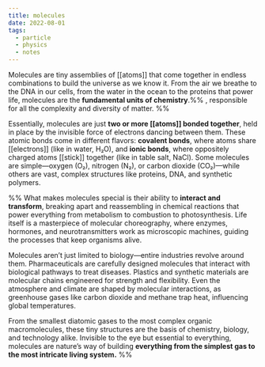 ```yaml
---
title: molecules
date: 2022-08-01
tags:
  - particle
  - physics
  - notes
---
```

Molecules are tiny assemblies of [[atoms]] that come together in endless combinations to build the universe as we know it. From the air we breathe to the DNA in our cells, from the water in the ocean to the proteins that power life, molecules are the **fundamental units of chemistry**.%% , responsible for all the complexity and diversity of matter. %%

Essentially, molecules are just **two or more [[atoms]] bonded together**, held in place by the invisible force of electrons dancing between them. These atomic bonds come in different flavors: **covalent bonds**, where atoms share [[electrons]] (like in water, H₂O), and **ionic bonds**, where oppositely charged atoms [[stick]] together (like in table salt, NaCl). Some molecules are simple—oxygen (O₂), nitrogen (N₂), or carbon dioxide (CO₂)—while others are vast, complex structures like proteins, DNA, and synthetic polymers.

%% What makes molecules special is their ability to **interact and transform**, breaking apart and reassembling in chemical reactions that power everything from metabolism to combustion to photosynthesis. Life itself is a masterpiece of molecular choreography, where enzymes, hormones, and neurotransmitters work as microscopic machines, guiding the processes that keep organisms alive.

Molecules aren’t just limited to biology—entire industries revolve around them. Pharmaceuticals are carefully designed molecules that interact with biological pathways to treat diseases. Plastics and synthetic materials are molecular chains engineered for strength and flexibility. Even the atmosphere and climate are shaped by molecular interactions, as greenhouse gases like carbon dioxide and methane trap heat, influencing global temperatures.

From the smallest diatomic gases to the most complex organic macromolecules, these tiny structures are the basis of chemistry, biology, and technology alike. Invisible to the eye but essential to everything, molecules are nature’s way of building **everything from the simplest gas to the most intricate living system.** %%